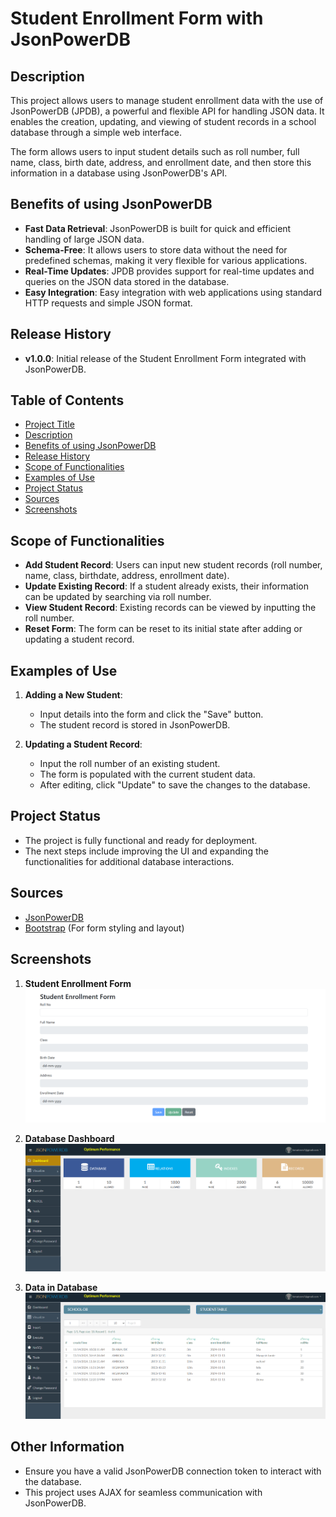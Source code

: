 # Student Enrollment Form with JsonPowerDB

## Description
This project allows users to manage student enrollment data with the use of JsonPowerDB (JPDB), a powerful and flexible API for handling JSON data. It enables the creation, updating, and viewing of student records in a school database through a simple web interface.

The form allows users to input student details such as roll number, full name, class, birth date, address, and enrollment date, and then store this information in a database using JsonPowerDB's API.

## Benefits of using JsonPowerDB
- **Fast Data Retrieval**: JsonPowerDB is built for quick and efficient handling of large JSON data.
- **Schema-Free**: It allows users to store data without the need for predefined schemas, making it very flexible for various applications.
- **Real-Time Updates**: JPDB provides support for real-time updates and queries on the JSON data stored in the database.
- **Easy Integration**: Easy integration with web applications using standard HTTP requests and simple JSON format.

## Release History
- **v1.0.0**: Initial release of the Student Enrollment Form integrated with JsonPowerDB.

## Table of Contents
- [Project Title](#student-enrollment-form-with-jsonpowerdb)
- [Description](#description)
- [Benefits of using JsonPowerDB](#benefits-of-using-jsonpowerdb)
- [Release History](#release-history)
- [Scope of Functionalities](#scope-of-functionalities)
- [Examples of Use](#examples-of-use)
- [Project Status](#project-status)
- [Sources](#sources)
- [Screenshots](#screenshots)

## Scope of Functionalities
- **Add Student Record**: Users can input new student records (roll number, name, class, birthdate, address, enrollment date).
- **Update Existing Record**: If a student already exists, their information can be updated by searching via roll number.
- **View Student Record**: Existing records can be viewed by inputting the roll number.
- **Reset Form**: The form can be reset to its initial state after adding or updating a student record.

## Examples of Use
1. **Adding a New Student**:
   - Input details into the form and click the "Save" button.
   - The student record is stored in JsonPowerDB.

2. **Updating a Student Record**:
   - Input the roll number of an existing student.
   - The form is populated with the current student data.
   - After editing, click "Update" to save the changes to the database.

## Project Status
- The project is fully functional and ready for deployment.
- The next steps include improving the UI and expanding the functionalities for additional database interactions.

## Sources
- [JsonPowerDB](https://www.jsonpowerdb.com/)
- [Bootstrap](https://getbootstrap.com/) (For form styling and layout)

## Screenshots
1. **Student Enrollment Form**  
   ![Student Enrollment Form](screenshots/screenshot1.png)
   
2. **Database Dashboard**  
   ![Student Data Before Update](screenshots/screenshot3.png)

3. **Data in Database**  
   ![Form After Update](screenshots/screenshot2.png)


## Other Information
- Ensure you have a valid JsonPowerDB connection token to interact with the database.
- This project uses AJAX for seamless communication with JsonPowerDB.
